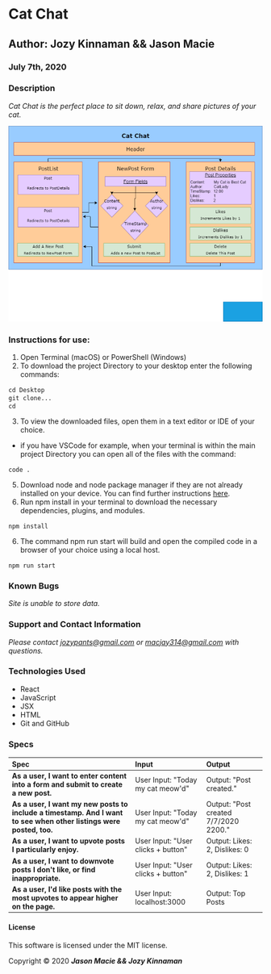 # **Cat Chat**

## Author: **Jozy Kinnaman && Jason Macie**
### July 7th, 2020

### Description

_Cat Chat is the perfect place to sit down, relax, and share pictures of your cat._

![diagram](public/diagram.drawio.png)

### Instructions for use:

1. Open Terminal (macOS) or PowerShell (Windows)
2. To download the project Directory to your desktop enter the following commands:
```
cd Desktop
git clone...
cd 
```
3. To view the downloaded files, open them in a text editor or IDE of your choice.
* if you have VSCode for example, when your terminal is within the main project Directory you can open all of the files with the command:
```
code .
```
5. Download node and node package manager if they are not already installed on your device. You can find further instructions [here](https://www.learnhowtoprogram.com/intermediate-javascript/getting-started-with-javascript-8d3b52cf-3755-481d-80c5-46f1d3a8ffeb/installing-node-js-14f2721a-61e0-44b3-af1f-73f17348c8f4).
5. Run npm install in your terminal to download the necessary dependencies, plugins, and modules.
```
npm install
```
6. The command npm run start will build and open the compiled code in a browser of your choice using a local host.
```
npm run start
```

### Known Bugs

_Site is unable to store data._

### Support and Contact Information

_Please contact jozypants@gmail.com or macjay314@gmail.com with questions._ 

### Technologies Used

* React
* JavaScript
* JSX
* HTML
* Git and GitHub

### Specs
| Spec | Input | Output |
| :------------- | :------------- | :------------- |
| **As a user, I want to enter content into a form and submit to create a new post.** | User Input: "Today my cat meow'd" | Output: "Post created." |
| **As a user, I want my new posts to include a timestamp. And I want to see when other listings were posted, too.** | User Input: "Today my cat meow'd" | Output: "Post created 7/7/2020 2200." |
| **As a user, I want to upvote posts I particularly enjoy.** | User Input: "User clicks + button" | Output: Likes: 2, Dislikes: 0 |
| **As a user, I want to downvote posts I don't like, or find inappropriate.** | User Input: "User clicks + button" | Output: Likes: 2, Dislikes: 1  |
| **As a user, I'd like posts with the most upvotes to appear higher on the page.** | User Input: localhost:3000 | Output: Top Posts |

#### License

This software is licensed under the MIT license.

Copyright © 2020 **_Jason Macie && Jozy Kinnaman_**
